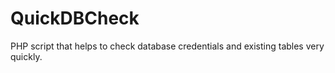 # QuickDBCheck
PHP script that helps to check database credentials and existing tables very quickly.
